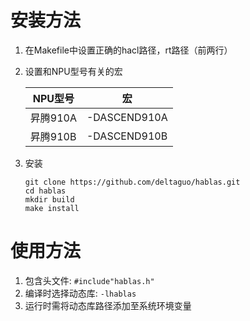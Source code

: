 # 安装方法
1. 在Makefile中设置正确的hacl路径，rt路径（前两行）
2. 设置和NPU型号有关的宏

    | NPU型号 | 宏   |
    | ------- | ---- |
    | 昇腾910A | -DASCEND910A     |
    | 昇腾910B |  -DASCEND910B    |
3. 安装
    ```shell
    git clone https://github.com/deltaguo/hablas.git
    cd hablas
    mkdir build
    make install
    ```

# 使用方法
1. 包含头文件: ```#include"hablas.h"```
2. 编译时选择动态库: ```-lhablas```
3. 运行时需将动态库路径添加至系统环境变量